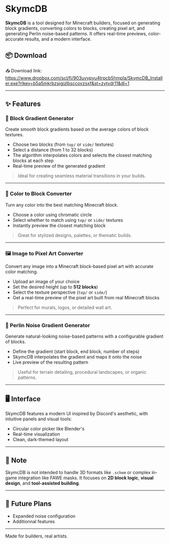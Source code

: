 # SkymcDB

**SkymcDB** is a tool designed for Minecraft builders, focused on generating block gradients, converting colors to blocks, creating pixel art, and generating Perlin noise-based patterns. It offers real-time previews, color-accurate results, and a modern interface.

## 📦 Download

📥 Download link: https://www.dropbox.com/scl/fi/903uvypyu4trpcb5hmpla/SkymcDB_Installer.exe?rlkey=b5a5mkrbzsjgjzlbsccovzsxf&st=zytvdr11&dl=1

---

## ✨ Features

### 🎨 Block Gradient Generator

Create smooth block gradients based on the average colors of block textures.

- Choose two blocks (from `top/` or `side/` textures)
- Select a distance (from 1 to 32 blocks)
- The algorithm interpolates colors and selects the closest matching blocks at each step
- Real-time preview of the generated gradient

> Ideal for creating seamless material transitions in your builds.

---

### 🧱 Color to Block Converter

Turn any color into the best matching Minecraft block.

- Choose a color using chromatic circle
- Select whether to match using `top/` or `side/` textures
- Instantly preview the closest matching block

> Great for stylized designs, palettes, or thematic builds.

---

### 🖼️ Image to Pixel Art Converter

Convert any image into a Minecraft block-based pixel art with accurate color matching.

- Upload an image of your choice
- Set the desired height (up to **512 blocks**)
- Select the texture perspective (`top/` or `side/`)
- Get a real-time preview of the pixel art built from real Minecraft blocks

> Perfect for murals, logos, or detailed wall art.

---

### 🌌 Perlin Noise Gradient Generator

Generate natural-looking noise-based patterns with a configurable gradient of blocks.

- Define the gradient (start block, end block, number of steps)
- SkymcDB interpolates the gradient and maps it onto the noise
- Live preview of the resulting pattern

> Useful for terrain detailing, procedural landscapes, or organic patterns.

---

## 🖥️ Interface

SkymcDB features a modern UI inspired by Discord's aesthetic, with intuitive panels and visual tools:
- Circular color picker like Blender's
- Real-time visualization
- Clean, dark-themed layout

---

## 📌 Note

SkymcDB is not intended to handle 3D formats like `.schem` or complex in-game integration like FAWE masks. It focuses on **2D block logic**, **visual design**, and **tool-assisted building**.

---

## 🚀 Future Plans

- Expanded noise configuration
- Additionnal features
---

Made for builders, real artists.
